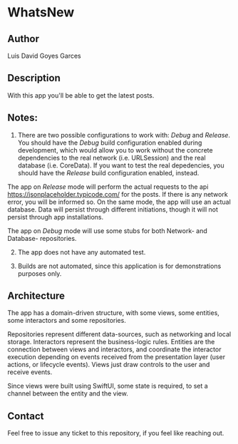 #  WhatsNew

## Author

Luis David Goyes Garces

## Description

With this app you'll be able to get the latest posts.

## Notes:

1. There are two possible configurations to work with: _Debug_ and _Release_. You should have the _Debug_ build configuration enabled during development, which would allow you to work without the concrete dependencies to the real network (i.e. URLSession) and the real database (i.e. CoreData). If you want to test the real depedencies, you should have the _Release_ build configuration enabled, instead.

The app on _Release_ mode will perform the actual requests to the api https://jsonplaceholder.typicode.com/ for the posts. If there is any network error, you will be informed so. On the same mode, the app will use an actual database. Data will persist through different initiations, though it will not persist through app installations.

The app on _Debug_ mode will use some stubs for both Network- and Database- repositories.

2. The app does not have any automated test.

3. Builds are not automated, since this application is for demonstrations purposes only.

## Architecture

The app has a domain-driven structure, with some views, some entities, some interactors and some repositories.

Repositories represent different data-sources, such as networking and local storage. Interactors represent the business-logic rules. Entities are the connection between views and interactors, and coordinate the interactor execution depending on events received from the presentation layer (user actions, or lifecycle events). Views just draw controls to the user and receive events.

Since views were built using SwiftUI, some state is required, to set a channel between the entity and the view.

## Contact

Feel free to issue any ticket to this repository, if you feel like reaching out.